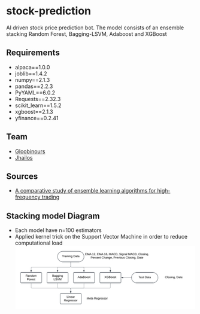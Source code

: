 # stock-prediction

AI driven stock price prediction bot. The model consists of an ensemble stacking Random Forest, Bagging-LSVM, Adaboost and XGBoost

## Requirements
- alpaca==1.0.0
- joblib==1.4.2
- numpy==2.1.3
- pandas==2.2.3
- PyYAML==6.0.2
- Requests==2.32.3
- scikit_learn==1.5.2
- xgboost==2.1.3
- yfinance==0.2.41

## Team

- [Gloobinours](https://github.com/Gloobinours)
- [Jhailos](https://github.com/Jhailos)

## Sources
- [A comparative study of ensemble learning algorithms for high-frequency trading](https://www.sciencedirect.com/science/article/pii/S2468227624001066#tbl0002)

## Stacking model Diagram

- Each model have n=100 estimators
- Applied kernel trick on the Support Vector Machine in order to reduce computational load
![image](stacking_diagram.png)
